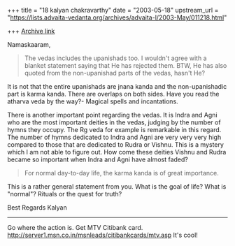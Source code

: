 +++
title = "18 kalyan chakravarthy"
date = "2003-05-18"
upstream_url = "https://lists.advaita-vedanta.org/archives/advaita-l/2003-May/011218.html"

+++
[Archive link](https://lists.advaita-vedanta.org/archives/advaita-l/2003-May/011218.html)


Namaskaaram,

>The vedas includes the upanishads too. I wouldn't agree with a blanket
>statement saying that He has rejected them. BTW, He has also quoted from 
>the
>non-upanishad parts of the vedas, hasn't He?

It is not that the entire upanishads are jnana kanda and the non-upanishadic 
part is karma kanda. There are overlaps on both sides. Have you read the 
atharva veda by the way?- Magical spells and incantations.

There is another important point regarding the vedas. It is Indra and Agni 
who are the most important deities in the vedas, judging by the number of 
hymns they occupy. The Rg veda for example is remarkable in this regard. The 
number of hymns dedicated to Indra and Agni are very very very high compared 
to those that are dedicated to Rudra or Vishnu. This is a mystery which I am 
not able to figure out. How come these deities Vishnu and Rudra became so 
important when Indra and Agni have almost faded?

>For normal day-to-day life, the karma kanda is of great importance.

This is a rather general statement from you. What is the goal of life? What 
is "normal"? Rituals or the quest for truth?

Best Regards
Kalyan

_________________________________________________________________
Go where the action is. Get MTV Citibank card. 
http://server1.msn.co.in/msnleads/citibankcards/mtv.asp It's cool!

